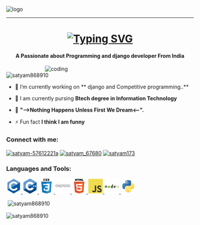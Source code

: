 ![logo](https://github.com/Satyam868910/satyam868910/blob/main/logo.png)


<hr>

 <h1 align="center">
 <a href="https://git.io/typing-svg">
 <img src="https://readme-typing-svg.herokuapp.com?font=&size=25&duration=4000&pause=1000&color=F7D81D&background=B7FFD800&multiline=true&width=563&height=65&lines=+.+.+.+.+Hy+I'm+satyam+.+.+.+." alt="Typing SVG" /></a>
</h1>


<h4 align="center"> A Passionate about Programming and django developer From India </h4>

<img align= "right" alt="coding" width="400" src="https://camo.githubusercontent.com/cae12fddd9d6982901d82580bdf321d81fb299141098ca1c2d4891870827bf17/68747470733a2f2f6d69726f2e6d656469756d2e636f6d2f6d61782f313336302f302a37513379765349765f7430696f4a2d5a2e676966">
<p align="left"> <img src="https://komarev.com/ghpvc/?username=satyam868910&label=Profile%20views&color=0e75b6&style=flat" alt="satyam868910" /> </p>


- 🔭 I’m currently working on ** django and Competitive programming..**

- 👯 I am currently pursing **Btech degree in Information Technology**

- 💬 **"-->Nothing Happens Unless First We Dream<--".**

- ⚡ Fun fact **I think I am funny**

<h3 align="left">Connect with me:</h3>
<p align="left">
<a href="https://linkedin.com/in/satyam-57612221a" target="blank"><img align="center" src="https://raw.githubusercontent.com/rahuldkjain/github-profile-readme-generator/master/src/images/icons/Social/linked-in-alt.svg" alt="satyam-57612221a" height="30" width="40" /></a>
<a href="https://instagram.com/satyam_67680" target="blank"><img align="center" src="https://raw.githubusercontent.com/rahuldkjain/github-profile-readme-generator/master/src/images/icons/Social/instagram.svg" alt="satyam_67680" height="30" width="40" /></a>
<a href="https://www.codechef.com/users/satyam173" target="blank"><img align="center" src="https://cdn.jsdelivr.net/npm/simple-icons@3.1.0/icons/codechef.svg" alt="satyam173" height="30" width="40" /></a>
</p>
 
 

<h3 align="left">Languages and Tools:</h3>
<p align="left"> <a href="https://www.cprogramming.com/" target="_blank" rel="noreferrer"> <img src="https://raw.githubusercontent.com/devicons/devicon/master/icons/c/c-original.svg" alt="c" width="40" height="40"/> </a> <a href="https://www.w3schools.com/cpp/" target="_blank" rel="noreferrer"> <img src="https://raw.githubusercontent.com/devicons/devicon/master/icons/cplusplus/cplusplus-original.svg" alt="cplusplus" width="40" height="40"/> </a> <a href="https://www.w3schools.com/css/" target="_blank" rel="noreferrer"> <img src="https://raw.githubusercontent.com/devicons/devicon/master/icons/css3/css3-original-wordmark.svg" alt="css3" width="40" height="40"/> </a> <a href="https://expressjs.com" target="_blank" rel="noreferrer"> <img src="https://raw.githubusercontent.com/devicons/devicon/master/icons/express/express-original-wordmark.svg" alt="express" width="40" height="40"/> </a> <a href="https://www.w3.org/html/" target="_blank" rel="noreferrer"> <img src="https://raw.githubusercontent.com/devicons/devicon/master/icons/html5/html5-original-wordmark.svg" alt="html5" width="40" height="40"/> </a> <a href="https://developer.mozilla.org/en-US/docs/Web/JavaScript" target="_blank" rel="noreferrer"> <img src="https://raw.githubusercontent.com/devicons/devicon/master/icons/javascript/javascript-original.svg" alt="javascript" width="40" height="40"/> </a> <a href="https://nodejs.org" target="_blank" rel="noreferrer"> <img src="https://raw.githubusercontent.com/devicons/devicon/master/icons/nodejs/nodejs-original-wordmark.svg" alt="nodejs" width="40" height="40"/> </a> <a href="https://www.python.org" target="_blank" rel="noreferrer"> <img src="https://raw.githubusercontent.com/devicons/devicon/master/icons/python/python-original.svg" alt="python" width="40" height="40"/> </a> </p>
<p>&nbsp;<img align="center" src="https://github-readme-stats.vercel.app/api?username=satyam868910&show_icons=true&theme=dracula&locale=en" alt="satyam868910" /></p>

<p><img align="center" src="https://github-readme-streak-stats.herokuapp.com/?user=satyam868910&theme=dark" alt="satyam868910" /></p>

